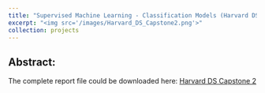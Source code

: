 ```yaml
---
title: "Supervised Machine Learning - Classification Models (Harvard DS Capstone Project 2)"
excerpt: "<img src='/images/Harvard_DS_Capstone2.png'>"
collection: projects
---
```


## Abstract: 

The complete report file could be downloaded here: [Harvard DS Capstone 2](/files/Harvard_DS_Capstone2.pdf)